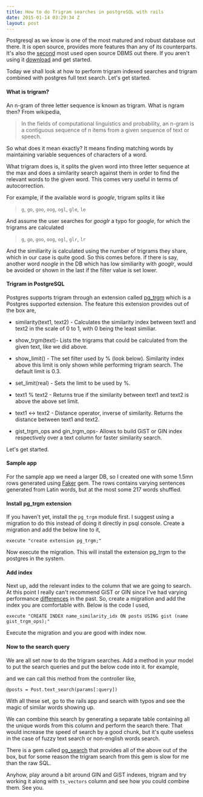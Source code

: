 ```yaml
---
title: How to do Trigram searches in postgreSQL with rails
date: 2015-01-14 03:29:34 Z
layout: post
---
```


Postgresql as we know is one of the most matured and robust database out there. It is open source, provides more features than any of its counterparts. It's also the [second](http://ocelot.ca/blog/blog/2013/10/14/the-third-most-popular-open-source-dbms/) most used open source DBMS out there. If you aren't using it [download](http://www.postgresql.org/download/) and get started.

Today we shall look at how to perform trigram indexed searches and trigram combined with postgres full text search. Let's get started.

#### What is trigram?
An n-gram of three letter sequence is known as trigram. What is ngram then? From wikipedia,

>In the fields of computational linguistics and probability, an n-gram is a contiguous sequence of n items
from a given sequence of text or speech.

So what does it mean exactly? It means finding matching words by maintaining variable sequences of characters of a word.

What trigram does is, it splits the given word into three letter sequence at the max and does a similarity search against them in order to find the relevant words to the given word. This comes very useful in terms of autocorrection.

For example, if the available word is *google*, trigram splits it like
>`g`, `go`, `goo`, `oog`, `ogl`, `gle`, `le`

And assume the user searches for *googlr* a typo for *google*, for which the trigrams are calculated
> `g`, `go`, `goo`, `oog`, `ogl`, `glr`, `lr`

And the similiarity is calculated using the number of trigrams they share, which in our case is quite good. So this comes before. if there is say, another word *noogle* in the DB which has low similiarity with *googlr*, would be avoided or shown in the last if the filter value is set lower.

#### Trigram in PostgreSQL
Postgres supports trigram through an extension called [pg_trgm](http://www.postgresql.org/docs/current/static/pgtrgm.html) which is a Postgres supported extension. The feature this extension provides out of the box are,

* similarity(text1, text2) - Calculates the similarity index between text1 and text2 in the scale of 0 to 1, with 0 being the least similiar.

* show_trgm(text)- Lists the trigrams that could be calculated from the given text, like we did above.

* show_limit() - The set filter used by % (look below). Similarity index above this limit is only shown while performing trigram search. The default limit is 0.3.

* set_limit(real) - Sets the limit to be used by %.

* text1 % text2 - Returns true if the similarity between text1 and text2 is above the above set limit.

* text1 <-> text2 - Distance operator, inverse of similarity. Returns the distance between text1 and text2.

* gist\_trgm\_ops and gin\_trgm\_ops- Allows to build GiST or GIN index respectively over a text column for faster similarity search.

Let's get started.

#### Sample app
For the sample app we need a larger DB, so I created one with some 1.5mn rows generated using [Faker](https://github.com/stympy/faker) gem. The rows contains varying sentences generated from Latin words, but at the most some 217 words shuffled.

#### Install pg_trgm extension
If you haven't yet, install the `pg_trgm` module first. I suggest using a migration to do this instead of doing it directly in psql console. Create a migration and add the below line to it,

`execute "create extension pg_trgm;"`

Now execute the migration. This will install the extension pg_trgm to the postgres in the system.

#### Add index
Next up, add the relevant index to the column that we are going to search. At this point I really can't recommend GiST or GIN since I've had varying performance [differences](https://twitter.com/avinoth_/status/555044180422979584) in the past. So, create a migration and add the index you are comfortable with. Below is the code I used,

`execute "CREATE INDEX name_similarity_idx ON posts USING gist (name gist_trgm_ops);"`

Execute the migration and you are good with index now.

#### Now to the search query
We are all set now to do the trigram searches. Add a method in your model to put the search queries and put the below code into it. for example,

<script src="https://gist.github.com/avinoth/b77f6bc23f9372b32429.js"></script>

and we can call this method from the controller like,


	@posts = Post.text_search(params[:query])


With all these set, go to the rails app and search with typos and see the magic of similar words showing up.

We can combine this search by generating a separate table containing all the unique words from this column and perform the search there. That would increase the speed of search by a good chunk, but it's quite useless in the case of fuzzy text search or non-english words search.

There is a gem called [pg_search](https://github.com/Casecommons/pg_search) that provides all of the above out of the box, but for some reason the trigram search from this gem is slow for me than the raw SQL.

Anyhow, play around a bit around GIN and GiST indexes, trigram and try working it along with `ts_vectors` column and see how you could combine them. See you.
